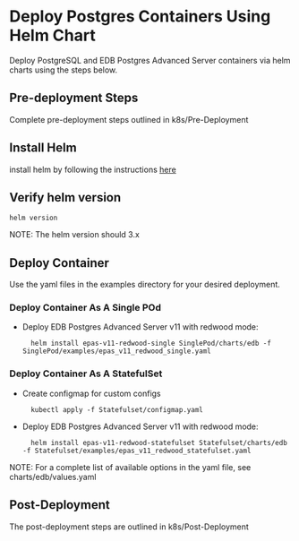 # Deploy Postgres Containers Using Helm Chart
Deploy PostgreSQL and EDB Postgres Advanced Server containers via helm charts using the steps below. 

## Pre-deployment Steps

Complete pre-deployment steps outlined in k8s/Pre-Deployment

## Install Helm
install helm by following the instructions [here](https://helm.sh/docs/intro/install/)

## Verify helm version

    helm version
NOTE: The helm version should 3.x

## Deploy Container 
Use the yaml files in the examples directory for your desired deployment.

### Deploy Container As A Single POd

- Deploy EDB Postgres Advanced Server v11 with redwood mode:

        helm install epas-v11-redwood-single SinglePod/charts/edb -f SinglePod/examples/epas_v11_redwood_single.yaml
 

### Deploy Container As A StatefulSet

- Create configmap for custom configs

        kubectl apply -f Statefulset/configmap.yaml

- Deploy EDB Postgres Advanced Server v11 with redwood mode:

        helm install epas-v11-redwood-statefulset Statefulset/charts/edb -f Statefulset/examples/epas_v11_redwood_statefulset.yaml
 

NOTE: For a complete list of available options in the yaml file, see charts/edb/values.yaml


## Post-Deployment

The post-deployment steps are outlined in k8s/Post-Deployment